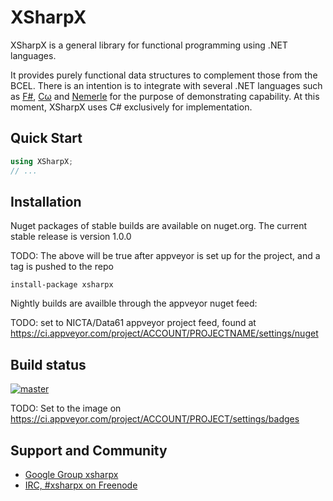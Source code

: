 # XSharpX

XSharpX is a general library for functional programming using .NET languages.

It provides purely functional data structures to complement those from
the BCEL. There is an intention is to integrate with several .NET
languages such as [F#](http://research.microsoft.com/en-us/projects/fsharp/),
[Cω](http://research.microsoft.com/en-us/um/cambridge/projects/comega/)
and [Nemerle](http://nemerle.org/About/) for the purpose of demonstrating
capability. At this moment, XSharpX uses C# exclusively for implementation.


## Quick Start

```c#
using XSharpX;
// ...
```

## Installation

Nuget packages of stable builds are available on nuget.org. The current stable release is version 1.0.0

TODO: The above will be true after appveyor is set up for the project, and a tag is pushed to the repo

```
install-package xsharpx
```

Nightly builds are availble through the appveyor nuget feed:

TODO: set to NICTA/Data61 appveyor project feed, found at https://ci.appveyor.com/project/ACCOUNT/PROJECTNAME/settings/nuget

## Build status

[![master](https://ci.appveyor.com/api/projects/status/it3lebn0iqd5iwcg/branch/master?svg=true)](https://ci.appveyor.com/project/martijnhoekstra/xsharpx/branch/master)

TODO: Set to the image on https://ci.appveyor.com/project/ACCOUNT/PROJECT/settings/badges

## Support and Community

 * [Google Group xsharpx](https://groups.google.com/forum/?fromgroups#!forum/xsharpx)
 * [IRC, #xsharpx on Freenode](irc://irc.freenode.net/#xsharpx)
